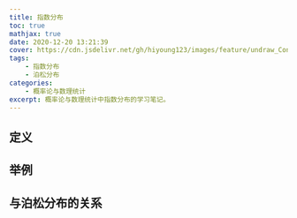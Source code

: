 ```yaml
---
title: 指数分布
toc: true
mathjax: true
date: 2020-12-20 13:21:39
cover: https://cdn.jsdelivr.net/gh/hiyoung123/images/feature/undraw_Contemplating_re_ynec.svg
tags:
	- 指数分布
	- 泊松分布
categories:
	- 概率论与数理统计
excerpt: 概率论与数理统计中指数分布的学习笔记。
---
```


## 定义

## 举例

## 与泊松分布的关系

